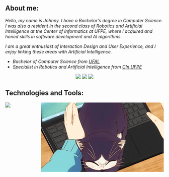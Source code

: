 <h2>About me:</h2>
<p><em>Hello, my name is Johnny. I have a Bachelor's degree in Computer Science. I was also a resident in the second class of Robotics and Artificial Intelligence at the Center of Informatics at UFPE, where I acquired and honed skills in software development and AI algorithms.</em></p>

<p><em>I am a great enthusiast of Interaction Design and User Experience, and I enjoy linking these areas with Artificial Intelligence.</em></p>


<ul>
  <li><em>Bachelor of Computer Science from <a href="https://ufal.br/">UFAL<a/></em></li>
  <li><em>Specialist in Robotics and Artificial Intelligence from <a href="https://residenciarobotica.cin.ufpe.br/">CIn UFPE</a></em></li>
</ul>


<div align="center">
  <a href="https://www.linkedin.com/in/johnny-cleiton-8497b0254/" alt="linkedin" target="_blank">
  <img src="https://img.shields.io/badge/LinkedIn-0077B5?style=for-the-badge&logo=linkedin&logoColor=white"></a>
  <a href="https://medium.com/@johnnycleiton" alt="medium" target="_blank">
  <img src="https://img.shields.io/badge/Medium-12100E?style=for-the-badge&logo=medium&logoColor=white"></a>
  <a href="https://www.behance.net/johnnycleiton/projects" alt="behance" target="_blank">
  <img src="https://img.shields.io/badge/Behance-0054F7?style=for-the-badge&logo=behance&logoColor=white"></a>
</div>


<h2>Technologies and Tools:</h2>

<div align="center">
  <img align="right" height="220" alt="coding-time" src="assets/anime-cat.gif">
  <p align="left">
    <a href="https://github.com/johnnycleiton07">
      <img src="https://skillicons.dev/icons?i=html,css,js,flutter,py,github,git,latex,vscode,figma,xd,ps,ai,notion,wordpress,elementor&perline=6"/>
    </a>
  </p>
</div>

